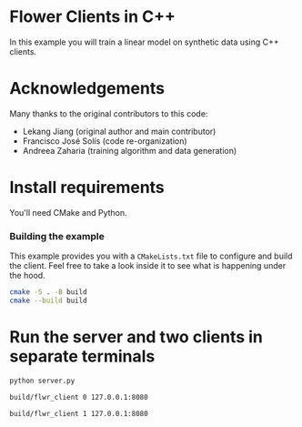 # Flower Clients in C++

In this example you will train a linear model on synthetic data using C++ clients.

# Acknowledgements

Many thanks to the original contributors to this code:

- Lekang Jiang (original author and main contributor)
- Francisco José Solís (code re-organization)
- Andreea Zaharia (training algorithm and data generation)

# Install requirements

You'll need CMake and Python.

### Building the example

This example provides you with a `CMakeLists.txt` file to configure and build the client. Feel free to take a look inside it to see what is happening under the hood.

```bash
cmake -S . -B build 
cmake --build build
```

# Run the server and two clients in separate terminals

```bash
python server.py
```

```bash
build/flwr_client 0 127.0.0.1:8080 
```

```bash
build/flwr_client 1 127.0.0.1:8080
```
